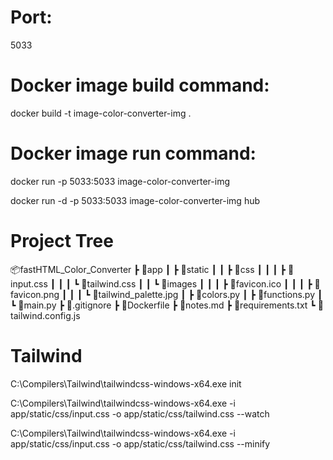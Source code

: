 # Port:
5033

# Docker image build command:
docker build -t image-color-converter-img .

# Docker image run command:
docker run -p 5033:5033 image-color-converter-img
<!-- To run without a console use -d argument -->
docker run -d -p 5033:5033 image-color-converter-img
hub
# Project Tree
📦fastHTML_Color_Converter
 ┣ 📂app
 ┃ ┣ 📂static
 ┃ ┃ ┣ 📂css
 ┃ ┃ ┃ ┣ 📜input.css
 ┃ ┃ ┃ ┗ 📜tailwind.css
 ┃ ┃ ┗ 📂images
 ┃ ┃ ┃ ┣ 📜favicon.ico
 ┃ ┃ ┃ ┣ 📜favicon.png
 ┃ ┃ ┃ ┗ 📜tailwind_palette.jpg
 ┃ ┣ 📜colors.py
 ┃ ┣ 📜functions.py
 ┃ ┗ 📜main.py
 ┣ 📜.gitignore
 ┣ 📜Dockerfile
 ┣ 📜notes.md
 ┣ 📜requirements.txt
 ┗ 📜tailwind.config.js


# Tailwind
<!-- initialize tailwind config for given project -->
C:\Compilers\Tailwind\tailwindcss-windows-x64.exe init

<!-- build tailwind.css output from specified input.css with --watch flag for rebuilding -->
C:\Compilers\Tailwind\tailwindcss-windows-x64.exe -i app/static/css/input.css -o app/static/css/tailwind.css --watch

<!-- build tailwind.css output from specified input.css with --minify flag to conserve space for docker -->
C:\Compilers\Tailwind\tailwindcss-windows-x64.exe -i app/static/css/input.css -o app/static/css/tailwind.css --minify